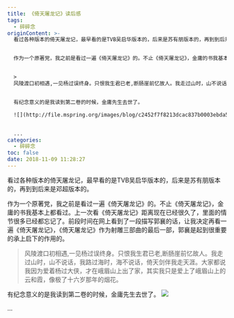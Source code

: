 ```yaml
---
title: 《倚天屠龙记》读后感
tags:
  - 碎碎念
originContent: >-
  看过各种版本的倚天屠龙记，最早看的是TVB吴启华版本的，后来是苏有朋版本的，再到到后来是邓超版本的。


  作为一个原著党，我之前是看过一遍《倚天屠龙记》的。不止《倚天屠龙记》，金庸的书我基本上都看过。上一次看《倚天屠龙记》距离现在已经很久了，里面的情节很多已经都忘记了。前段时间在网上看到了一段描写郭襄的话，让我决定再看一遍《倚天屠龙记》，《倚天屠龙记》作为射雕三部曲的最后一部，郭襄是起到很重要的承上启下的作用的。


  >
  风陵渡口初相遇,一见杨过误终身。只恨我生君已老,断肠崖前忆故人。我走过山时，山不说话，我路过海时，海不说话，倚天剑伴我走天涯。大家都说我因为爱着杨过大侠，才在峨眉山上出了家，其实我只是爱上了峨眉山上的云和霞，像极了十六岁那年的烟花。


  有纪念意义的是我读到第二卷的时候，金庸先生去世了。

  ![](http://file.mspring.org/images/blog/c2452f7f8213dcac837b0003ebda5051)


  ...
categories:
  - 碎碎念
toc: false
date: 2018-11-09 11:28:27
---
```


看过各种版本的倚天屠龙记，最早看的是TVB吴启华版本的，后来是苏有朋版本的，再到到后来是邓超版本的。

作为一个原著党，我之前是看过一遍《倚天屠龙记》的。不止《倚天屠龙记》，金庸的书我基本上都看过。上一次看《倚天屠龙记》距离现在已经很久了，里面的情节很多已经都忘记了。前段时间在网上看到了一段描写郭襄的话，让我决定再看一遍《倚天屠龙记》，《倚天屠龙记》作为射雕三部曲的最后一部，郭襄是起到很重要的承上启下的作用的。

> 风陵渡口初相遇,一见杨过误终身。只恨我生君已老,断肠崖前忆故人。我走过山时，山不说话，我路过海时，海不说话，倚天剑伴我走天涯。大家都说我因为爱着杨过大侠，才在峨眉山上出了家，其实我只是爱上了峨眉山上的云和霞，像极了十六岁那年的烟花。

有纪念意义的是我读到第二卷的时候，金庸先生去世了。
![](http://file.mspring.org/images/blog/c2452f7f8213dcac837b0003ebda5051)

...